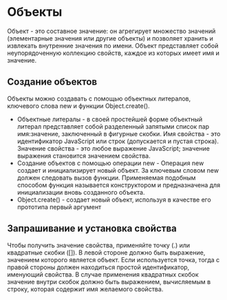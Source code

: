 # Объекты
Объект - это составное значение: он агрегирует множество значений (элементарные значения или другие объекты) и позволяет хранить и извлекать внутренние значения по имени. Объект представляет собой неупорядоченную коллекцию свойств, каждое из которых имеет имя и значение.

## Создание объектов
Объекты можно создавать с помощью объектных литералов, ключевого слова new и функции Object.create().
- Объектные литералы - в своей простейшей форме объектный литерал представляет собой разделенный запятыми список пар имя:значение, заключенный в фигурные скобки. Имя свойства - это идентификатор JavaScript или строк (допускается и пустая строка). Значение свойства - это любое выражение JavaScript; значение выражения становится значением свойства.
- Создание объектов с помощью операции new - Операция new создает и инициализирует новый объект. За ключевым словом new должен следовать вызов функции. Применяемая подобным способом функция называется конструктором и предназначена для инициализации вновь созданного объекта.
- Object.create() - создает новый объект, используя в качестве его прототипа первый аргумент

## Запрашивание и установка свойства
Чтобы получить значение свойства, применяйте точку (.) или квадратные скобки ([]). В левой стороне должно быть выражение, значением которого является объект. Если используется точка, тогда с правой стороны должен находиться простой идентификатор, именующий свойства. В случае применения квадратных скобок значение внутри скобок должно быть выражением, вычисляемым в строку, которая содержит имя желаемого свойства.